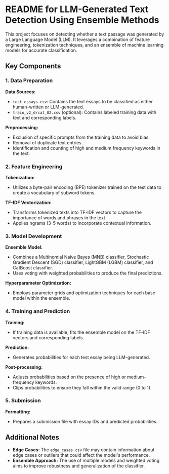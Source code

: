 # README for LLM-Generated Text Detection Using Ensemble Methods

This project focuses on detecting whether a text passage was generated by a Large Language Model (LLM). It leverages a combination of feature engineering, tokenization techniques, and an ensemble of machine learning models for accurate classification.

## Key Components

### 1. Data Preparation

**Data Sources:**
- `test_essays.csv`: Contains the text essays to be classified as either human-written or LLM-generated.
- `train_v2_drcat_02.csv` (optional): Contains labeled training data with text and corresponding labels.

**Preprocessing:**
- Exclusion of specific prompts from the training data to avoid bias.
- Removal of duplicate text entries.
- Identification and counting of high and medium frequency keywords in the text.

### 2. Feature Engineering

**Tokenization:**
- Utilizes a byte-pair encoding (BPE) tokenizer trained on the test data to create a vocabulary of subword tokens.

**TF-IDF Vectorization:**
- Transforms tokenized texts into TF-IDF vectors to capture the importance of words and phrases in the text.
- Applies ngrams (3-5 words) to incorporate contextual information.

### 3. Model Development

**Ensemble Model:**
- Combines a Multinomial Naive Bayes (MNB) classifier, Stochastic Gradient Descent (SGD) classifier, LightGBM (LGBM) classifier, and CatBoost classifier.
- Uses voting with weighted probabilities to produce the final predictions.

**Hyperparameter Optimization:**
- Employs parameter grids and optimization techniques for each base model within the ensemble.

### 4. Training and Prediction

**Training:**
- If training data is available, fits the ensemble model on the TF-IDF vectors and corresponding labels.

**Prediction:**
- Generates probabilities for each test essay being LLM-generated.

**Post-processing:**
- Adjusts probabilities based on the presence of high or medium-frequency keywords.
- Clips probabilities to ensure they fall within the valid range (0 to 1).

### 5. Submission

**Formatting:**
- Prepares a submission file with essay IDs and predicted probabilities.

## Additional Notes

- **Edge Cases:** The `edge_cases.csv` file may contain information about edge cases or outliers that could affect the model's performance.
- **Ensemble Approach:** The use of multiple models and weighted voting aims to improve robustness and generalization of the classifier.
